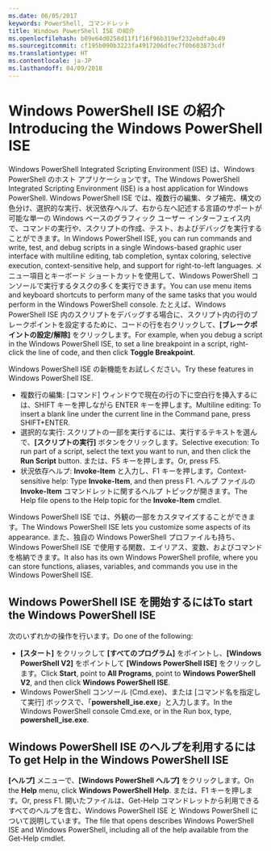 ```yaml
---
ms.date: 06/05/2017
keywords: PowerShell, コマンドレット
title: Windows PowerShell ISE の紹介
ms.openlocfilehash: b09e64d0258d11f1f16f96b319ef232ebdfa0c49
ms.sourcegitcommit: cf195b090b3223fa4917206dfec7f0b603873cdf
ms.translationtype: HT
ms.contentlocale: ja-JP
ms.lasthandoff: 04/09/2018
---
```

# <a name="introducing-the-windows-powershell-ise"></a><span data-ttu-id="a4869-103">Windows PowerShell ISE の紹介</span><span class="sxs-lookup"><span data-stu-id="a4869-103">Introducing the Windows PowerShell ISE</span></span>

<span data-ttu-id="a4869-104">Windows PowerShell Integrated Scripting Environment (ISE) は、Windows PowerShell のホスト アプリケーションです。</span><span class="sxs-lookup"><span data-stu-id="a4869-104">The Windows PowerShell Integrated Scripting Environment (ISE) is a host application for Windows PowerShell.</span></span> <span data-ttu-id="a4869-105">Windows PowerShell ISE では、複数行の編集、タブ補完、構文の色分け、選択的な実行、状況依存ヘルプ、右から左へ記述する言語のサポートが可能な単一の Windows ベースのグラフィック ユーザー インターフェイス内で、コマンドの実行や、スクリプトの作成、テスト、およびデバッグを実行することができます。</span><span class="sxs-lookup"><span data-stu-id="a4869-105">In Windows PowerShell ISE, you can run commands and write, test, and debug scripts in a single Windows-based graphic user interface with multiline editing, tab completion, syntax coloring, selective execution, context-sensitive help, and support for right-to-left languages.</span></span> <span data-ttu-id="a4869-106">メニュー項目とキーボード ショートカットを使用して、Windows PowerShell コンソールで実行するタスクの多くを実行できます。</span><span class="sxs-lookup"><span data-stu-id="a4869-106">You can use menu items and keyboard shortcuts to perform many of the same tasks that you would perform in the Windows PowerShell console.</span></span> <span data-ttu-id="a4869-107">たとえば、Windows PowerShell ISE 内のスクリプトをデバッグする場合に、スクリプト内の行のブレークポイントを設定するために、コードの行を右クリックして、**[ブレークポイントの設定/解除]** をクリックします。</span><span class="sxs-lookup"><span data-stu-id="a4869-107">For example, when you debug a script in the Windows PowerShell ISE, to set a line breakpoint in a script, right-click the line of code, and then click **Toggle Breakpoint**.</span></span>

<span data-ttu-id="a4869-108">Windows PowerShell ISE の新機能をお試しください。</span><span class="sxs-lookup"><span data-stu-id="a4869-108">Try these features in Windows PowerShell ISE.</span></span>

- <span data-ttu-id="a4869-109">複数行の編集: [コマンド] ウィンドウで現在の行の下に空白行を挿入するには、SHIFT キーを押しながら ENTER キーを押します。</span><span class="sxs-lookup"><span data-stu-id="a4869-109">Multiline editing: To insert a blank line under the current line in the Command pane, press SHIFT+ENTER.</span></span>
- <span data-ttu-id="a4869-110">選択的な実行: スクリプトの一部を実行するには、実行するテキストを選んで、**[スクリプトの実行]** ボタンをクリックします。</span><span class="sxs-lookup"><span data-stu-id="a4869-110">Selective execution: To run part of a script, select the text you want to run, and then click the **Run Script** button.</span></span> <span data-ttu-id="a4869-111">または、F5 キーを押します。</span><span class="sxs-lookup"><span data-stu-id="a4869-111">Or, press F5.</span></span>
- <span data-ttu-id="a4869-112">状況依存ヘルプ: **Invoke-Item** と入力し、F1 キーを押します。</span><span class="sxs-lookup"><span data-stu-id="a4869-112">Context-sensitive help: Type **Invoke-Item**, and then press F1.</span></span> <span data-ttu-id="a4869-113">ヘルプ ファイルの **Invoke-Item** コマンドレットに関するヘルプ トピックが開きます。</span><span class="sxs-lookup"><span data-stu-id="a4869-113">The Help file opens to the Help topic for the **Invoke-Item** cmdlet.</span></span>

<span data-ttu-id="a4869-114">Windows PowerShell ISE では、外観の一部をカスタマイズすることができます。</span><span class="sxs-lookup"><span data-stu-id="a4869-114">The Windows PowerShell ISE lets you customize some aspects of its appearance.</span></span> <span data-ttu-id="a4869-115">また、独自の Windows PowerShell プロファイルも持ち、Windows PowerShell ISE で使用する関数、エイリアス、変数、およびコマンドを格納できます。</span><span class="sxs-lookup"><span data-stu-id="a4869-115">It also has its own Windows PowerShell profile, where you can store functions, aliases, variables, and commands you use in the Windows PowerShell ISE.</span></span>

## <a name="to-start-the-windows-powershell-ise"></a><span data-ttu-id="a4869-116">Windows PowerShell ISE を開始するには</span><span class="sxs-lookup"><span data-stu-id="a4869-116">To start the Windows PowerShell ISE</span></span>

<span data-ttu-id="a4869-117">次のいずれかの操作を行います。</span><span class="sxs-lookup"><span data-stu-id="a4869-117">Do one of the following:</span></span>

- <span data-ttu-id="a4869-118">**[スタート]** をクリックして **[すべてのプログラム]** をポイントし、**[Windows PowerShell V2]** をポイントして **[Windows PowerShell ISE]** をクリックします。</span><span class="sxs-lookup"><span data-stu-id="a4869-118">Click **Start**, point to **All Programs**, point to **Windows PowerShell V2**, and then click **Windows PowerShell ISE**.</span></span>
- <span data-ttu-id="a4869-119">Windows PowerShell コンソール (Cmd.exe)、または [コマンド名を指定して実行] ボックスで、「**powershell_ise.exe**」と入力します。</span><span class="sxs-lookup"><span data-stu-id="a4869-119">In the Windows PowerShell console Cmd.exe, or in the Run box, type, **powershell_ise.exe**.</span></span>

## <a name="to-get-help-in-the-windows-powershell-ise"></a><span data-ttu-id="a4869-120">Windows PowerShell ISE のヘルプを利用するには</span><span class="sxs-lookup"><span data-stu-id="a4869-120">To get Help in the Windows PowerShell ISE</span></span>

<span data-ttu-id="a4869-121">**[ヘルプ]** メニューで、**[Windows PowerShell ヘルプ]** をクリックします。</span><span class="sxs-lookup"><span data-stu-id="a4869-121">On the **Help** menu, click **Windows PowerShell Help**.</span></span> <span data-ttu-id="a4869-122">または、F1 キーを押します。</span><span class="sxs-lookup"><span data-stu-id="a4869-122">Or, press F1.</span></span> <span data-ttu-id="a4869-123">開いたファイルは、Get-Help コマンドレットから利用できるすべてのヘルプを含む、Windows PowerShell ISE と Windows PowerShell について説明しています。</span><span class="sxs-lookup"><span data-stu-id="a4869-123">The file that opens describes Windows PowerShell ISE and Windows PowerShell, including all of the help available from the Get-Help cmdlet.</span></span>